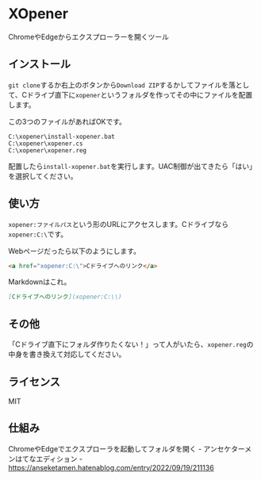 # XOpener

ChromeやEdgeからエクスプローラーを開くツール


## インストール

`git clone`するか右上のボタンから`Download ZIP`するかしてファイルを落として、Cドライブ直下に`xopener`というフォルダを作ってその中にファイルを配置します。

この3つのファイルがあればOKです。

```
C:\xopener\install-xopener.bat
C:\xopener\xopener.cs
C:\xopener\xopener.reg
```

配置したら`install-xopener.bat`を実行します。UAC制御が出てきたら「はい」を選択してください。


## 使い方

`xopener:ファイルパス`という形のURLにアクセスします。Cドライブなら`xopener:C:\`です。

Webページだったら以下のようにします。

```html
<a href="xopener:C:\">Cドライブへのリンク</a>
```

Markdownはこれ。

```markdown
[Cドライブへのリンク](xopener:C:\\)
```


## その他

「Cドライブ直下にフォルダ作りたくない！」って人がいたら、`xopener.reg`の中身を書き換えて対応してください。


## ライセンス

MIT


## 仕組み

ChromeやEdgeでエクスプローラを起動してフォルダを開く - アンセケターメンはてなエディション - https://anseketamen.hatenablog.com/entry/2022/09/19/211136
